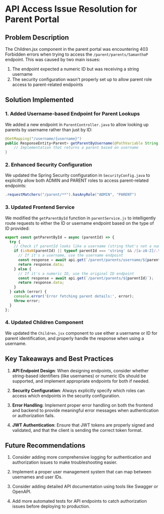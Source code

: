 # API Access Issue Resolution for Parent Portal

## Problem Description
The Children.jsx component in the parent portal was encountering 403 Forbidden errors when trying to access the `/parent/parents/SamanthaP` endpoint. This was caused by two main issues:

1. The endpoint expected a numeric ID but was receiving a string username
2. The security configuration wasn't properly set up to allow parent role access to parent-related endpoints

## Solution Implemented

### 1. Added Username-based Endpoint for Parent Lookups

We added a new endpoint in `ParentController.java` to allow looking up parents by username rather than just by ID:

```java
@GetMapping("/username/{username}")
public ResponseEntity<Parent> getParentByUsername(@PathVariable String username) {
    // Implementation that returns a parent based on username
}
```

### 2. Enhanced Security Configuration

We updated the Spring Security configuration in `SecurityConfig.java` to explicitly allow both ADMIN and PARENT roles to access parent-related endpoints:

```java
.requestMatchers("/parent/**").hasAnyRole("ADMIN", "PARENT")
```

### 3. Updated Frontend Service

We modified the `getParentById` function in `parentService.js` to intelligently route requests to either the ID or username endpoint based on the type of ID provided:

```javascript
export const getParentById = async (parentId) => {
  try {
    // Check if parentId looks like a username (string that's not a number)
    if (isNaN(parentId) || typeof parentId === 'string' && /[a-zA-Z]/.test(parentId)) {
      // If it's a username, use the username endpoint
      const response = await api.get(`/parent/parents/username/${parentId}`);
      return response.data;
    } else {
      // If it's a numeric ID, use the original ID endpoint
      const response = await api.get(`/parent/parents/${parentId}`);
      return response.data;
    }
  } catch (error) {
    console.error('Error fetching parent details:', error);
    throw error;
  }
};
```

### 4. Updated Children Component

We updated the `Children.jsx` component to use either a username or ID for parent identification, and properly handle the response when using a username.

## Key Takeaways and Best Practices

1. **API Endpoint Design**: When designing endpoints, consider whether string-based identifiers (like usernames) or numeric IDs should be supported, and implement appropriate endpoints for both if needed.

2. **Security Configuration**: Always explicitly specify which roles can access which endpoints in the security configuration.

3. **Error Handling**: Implement proper error handling on both the frontend and backend to provide meaningful error messages when authentication or authorization fails.

4. **JWT Authentication**: Ensure that JWT tokens are properly signed and validated, and that the client is sending the correct token format.

## Future Recommendations

1. Consider adding more comprehensive logging for authentication and authorization issues to make troubleshooting easier.

2. Implement a proper user management system that can map between usernames and user IDs.

3. Consider adding detailed API documentation using tools like Swagger or OpenAPI.

4. Add more automated tests for API endpoints to catch authorization issues before deploying to production.
